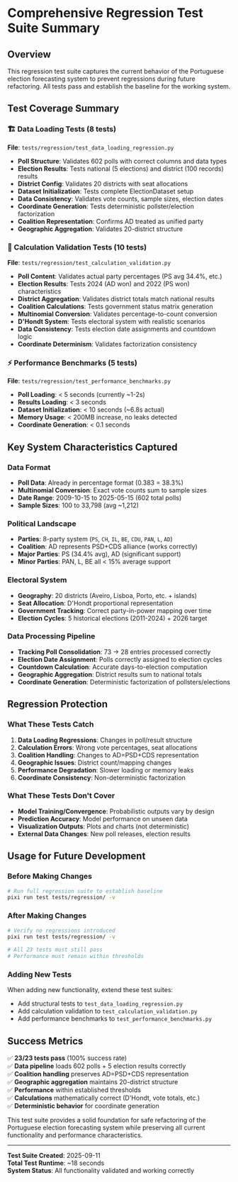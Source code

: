 # Comprehensive Regression Test Suite Summary

## Overview
This regression test suite captures the current behavior of the Portuguese election forecasting system to prevent regressions during future refactoring. All tests pass and establish the baseline for the working system.

## Test Coverage Summary

### 🏗️ Data Loading Tests (8 tests)
**File**: `tests/regression/test_data_loading_regression.py`

- **Poll Structure**: Validates 602 polls with correct columns and data types
- **Election Results**: Tests national (5 elections) and district (100 records) results
- **District Config**: Validates 20 districts with seat allocations  
- **Dataset Initialization**: Tests complete ElectionDataset setup
- **Data Consistency**: Validates vote counts, sample sizes, election dates
- **Coordinate Generation**: Tests deterministic pollster/election factorization
- **Coalition Representation**: Confirms AD treated as unified party
- **Geographic Aggregation**: Validates 20-district structure

### 🔢 Calculation Validation Tests (10 tests)  
**File**: `tests/regression/test_calculation_validation.py`

- **Poll Content**: Validates actual party percentages (PS avg 34.4%, etc.)
- **Election Results**: Tests 2024 (AD won) and 2022 (PS won) characteristics
- **District Aggregation**: Validates district totals match national results
- **Coalition Calculations**: Tests government status matrix generation
- **Multinomial Conversion**: Validates percentage-to-count conversion
- **D'Hondt System**: Tests electoral system with realistic scenarios
- **Data Consistency**: Tests election date assignments and countdown logic
- **Coordinate Determinism**: Validates factorization consistency

### ⚡ Performance Benchmarks (5 tests)
**File**: `tests/regression/test_performance_benchmarks.py`

- **Poll Loading**: < 5 seconds (currently ~1-2s)
- **Results Loading**: < 3 seconds  
- **Dataset Initialization**: < 10 seconds (~6.8s actual)
- **Memory Usage**: < 200MB increase, no leaks detected
- **Coordinate Generation**: < 0.1 seconds

## Key System Characteristics Captured

### Data Format
- **Poll Data**: Already in percentage format (0.383 = 38.3%)
- **Multinomial Conversion**: Exact vote counts sum to sample sizes
- **Date Range**: 2009-10-15 to 2025-05-15 (602 total polls)
- **Sample Sizes**: 100 to 33,798 (avg ~1,212)

### Political Landscape  
- **Parties**: 8-party system (`PS`, `CH`, `IL`, `BE`, `CDU`, `PAN`, `L`, `AD`)
- **Coalition**: AD represents PSD+CDS alliance (works correctly)
- **Major Parties**: PS (34.4% avg), AD (significant support)
- **Minor Parties**: PAN, L, BE all < 15% average support

### Electoral System
- **Geography**: 20 districts (Aveiro, Lisboa, Porto, etc. + islands)
- **Seat Allocation**: D'Hondt proportional representation
- **Government Tracking**: Correct party-in-power mapping over time
- **Election Cycles**: 5 historical elections (2011-2024) + 2026 target

### Data Processing Pipeline
- **Tracking Poll Consolidation**: 73 → 28 entries processed correctly
- **Election Date Assignment**: Polls correctly assigned to election cycles
- **Countdown Calculation**: Accurate days-to-election computation
- **Geographic Aggregation**: District results sum to national totals
- **Coordinate Generation**: Deterministic factorization of pollsters/elections

## Regression Protection

### What These Tests Catch
1. **Data Loading Regressions**: Changes in poll/result structure
2. **Calculation Errors**: Wrong vote percentages, seat allocations
3. **Coalition Handling**: Changes to AD=PSD+CDS representation  
4. **Geographic Issues**: District count/mapping changes
5. **Performance Degradation**: Slower loading or memory leaks
6. **Coordinate Consistency**: Non-deterministic factorization

### What These Tests Don't Cover
- **Model Training/Convergence**: Probabilistic outputs vary by design
- **Prediction Accuracy**: Model performance on unseen data
- **Visualization Outputs**: Plots and charts (not deterministic)
- **External Data Changes**: New poll releases, election results

## Usage for Future Development

### Before Making Changes
```bash
# Run full regression suite to establish baseline
pixi run test tests/regression/ -v
```

### After Making Changes
```bash
# Verify no regressions introduced
pixi run test tests/regression/ -v

# All 23 tests must still pass
# Performance must remain within thresholds
```

### Adding New Tests
When adding new functionality, extend these test suites:
- Add structural tests to `test_data_loading_regression.py`
- Add calculation validation to `test_calculation_validation.py`  
- Add performance benchmarks to `test_performance_benchmarks.py`

## Success Metrics

✅ **23/23 tests pass** (100% success rate)  
✅ **Data pipeline** loads 602 polls + 5 election results correctly  
✅ **Coalition handling** preserves AD=PSD+CDS representation  
✅ **Geographic aggregation** maintains 20-district structure  
✅ **Performance** within established thresholds  
✅ **Calculations** mathematically correct (D'Hondt, vote totals, etc.)  
✅ **Deterministic behavior** for coordinate generation  

This test suite provides a solid foundation for safe refactoring of the Portuguese election forecasting system while preserving all current functionality and performance characteristics.

---

**Test Suite Created**: 2025-09-11  
**Total Test Runtime**: ~18 seconds  
**System Status**: All functionality validated and working correctly